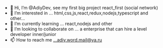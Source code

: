 - 👋 Hi, I’m @AdiyDev, see my first big project react_first (social network)
- 👀 I’m interested in ... html,css,js,react,redux,nodejs,typescript and other...
- 🌱 I’m currently learning ... react,nodejs and other
- 💞️ I’m looking to collaborate on ... a enterprise that can hire a level developer inner/junior
- 📫 How to reach me ...adiy.word.mail@ya.ru

<!---
AdiyDev/AdiyDev is a ✨ special ✨ repository because its `README.md` (this file) appears on your GitHub profile.
You can click the Preview link to take a look at your changes.
--->
